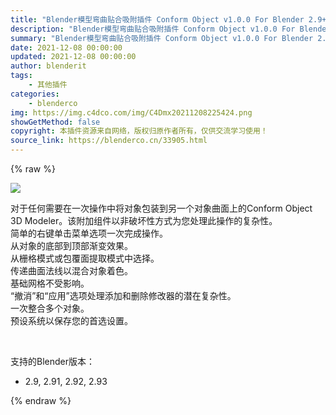 ```yaml
---
title: "Blender模型弯曲贴合吸附插件 Conform Object v1.0.0 For Blender 2.9+"
description: "Blender模型弯曲贴合吸附插件 Conform Object v1.0.0 For Blender 2.9+"
summary: "Blender模型弯曲贴合吸附插件 Conform Object v1.0.0 For Blender 2.9+"
date: 2021-12-08 00:00:00
updated: 2021-12-08 00:00:00
author: blenderit
tags: 
    - 其他插件
categories:
    - blenderco
img: https://img.c4dco.com/img/C4Dmx20211208225424.png
showGetMethod: false
copyright: 本插件资源来自网络，版权归原作者所有，仅供交流学习使用！
source_link: https://blenderco.cn/33905.html
---
```


{% raw %}
<p><img class="aligncenter" src="https://img.c4dco.com/img/C4Dmx20211208225424.png"></p><p>对于任何需要在一次操作中将对象包装到另一个对象曲面上的Conform Object 3D Modeler。该附加组件以非破坏性方式为您处理此操作的复杂性。<br>
简单的右键单击菜单选项一次完成操作。<br>
从对象的底部到顶部渐变效果。<br>
从栅格模式或包覆面提取模式中选择。<br>
传递曲面法线以混合对象着色。<br>
基础网格不受影响。<br>
“撤消”和“应用”选项处理添加和删除修改器的潜在复杂性。<br>
一次整合多个对象。<br>
预设系统以保存您的首选设置。</p><p> </p><p>支持的Blender版本：</p><ul>
<li>2.9, 2.91, 2.92, 2.93</li>
</ul>
<div style="display: none">blenderco</div>
{% endraw %}